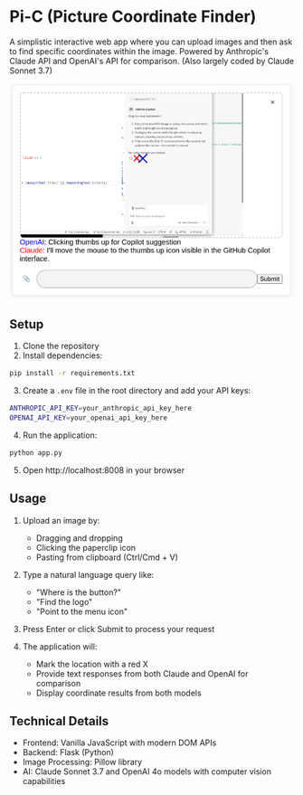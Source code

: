 # Pi-C (Picture Coordinate Finder)

A simplistic interactive web app where you can upload images and then ask to find specific coordinates within the image. Powered by Anthropic's Claude API and OpenAI's API for comparison. (Also largely coded by Claude Sonnet 3.7)

![Screenshot](screenshot.png)

## Setup

1. Clone the repository
2. Install dependencies:
```bash
pip install -r requirements.txt
```
3. Create a `.env` file in the root directory and add your API keys:
```bash
ANTHROPIC_API_KEY=your_anthropic_api_key_here
OPENAI_API_KEY=your_openai_api_key_here
```
4. Run the application:
```bash
python app.py
```
5. Open http://localhost:8008 in your browser

## Usage

1. Upload an image by:
   - Dragging and dropping
   - Clicking the paperclip icon
   - Pasting from clipboard (Ctrl/Cmd + V)

2. Type a natural language query like:
   - "Where is the button?"
   - "Find the logo"
   - "Point to the menu icon"

3. Press Enter or click Submit to process your request

4. The application will:
   - Mark the location with a red X
   - Provide text responses from both Claude and OpenAI for comparison
   - Display coordinate results from both models

## Technical Details

- Frontend: Vanilla JavaScript with modern DOM APIs
- Backend: Flask (Python)
- Image Processing: Pillow library
- AI: Claude Sonnet 3.7 and OpenAI 4o models with computer vision capabilities

